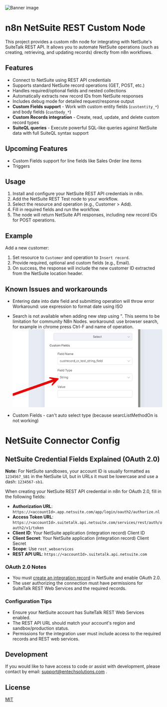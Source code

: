 ![Banner image](https://user-images.githubusercontent.com/10284570/173569848-c624317f-42b1-45a6-ab09-f0ea3c247648.png)

# n8n NetSuite REST Custom Node

This project provides a custom n8n node for integrating with NetSuite's SuiteTalk REST API. It allows you to automate NetSuite operations (such as creating, retrieving, and updating records) directly from n8n workflows.

## Features

- Connect to NetSuite using REST API credentials
- Supports standard NetSuite record operations (GET, POST, etc.)
- Handles required/optional fields and nested collections
- Automatically extracts new record IDs from NetSuite responses
- Includes debug mode for detailed request/response output
- **Custom Fields support** - Work with custom entity fields (`custentity_*`) and body fields (`custbody_*`)
- **Custom Records integration** - Create, read, update, and delete custom record types
- **SuiteQL queries** - Execute powerful SQL-like queries against NetSuite data with full SuiteQL syntax support

## Upcoming Features
- Custom Fields support for line fields like Sales Order line items
- Triggers

## Usage

1. Install and configure your NetSuite REST API credentials in n8n.
2. Add the NetSuite REST Test node to your workflow.
3. Select the resource and operation (e.g., Customer > Add).
4. Fill in required fields and run the workflow.
5. The node will return NetSuite API responses, including new record IDs for POST operations.

## Example

Add a new customer:

1. Set resource to `Customer` and operation to `Insert record`.
2. Provide required, optional and custom fields (e.g., Email).
3. On success, the response will include the new customer ID extracted from the NetSuite location header.


## Known Issues and workarounds

- Entering date into date field and submitting operation will throw error
  Workaround: use expression to format date using ISO

	
- Search is not available when adding new step using ".  This seems to be limitation for community N8n Nodes.
  workaround: use browser search, for example in chrome press Ctrl-F and name of operation.
![Search is not available](https://raw.githubusercontent.com/entech-code/n8n-nodes-netsuite-rest-assets/main/custom-field-specify-field-type.png)

- Custom Fields - can't auto select type (because searcListMethodOn is not working)


# NetSuite Connector Config

## NetSuite Credential Fields Explained (OAuth 2.0)

**Note:** For NetSuite sandboxes, your account ID is usually formatted as `1234567_SB1` in the NetSuite UI, but in URLs it must be lowercase and use a dash: `1234567-sb1`.

When creating your NetSuite REST API credential in n8n for OAuth 2.0, fill in the following fields:

- **Authorization URL**: `https://<accountId>.app.netsuite.com/app/login/oauth2/authorize.nl`
- **Access Token URL**: `https://<accountId>.suitetalk.api.netsuite.com/services/rest/auth/oauth2/v1/token`
- **Client ID**: Your NetSuite application (integration record) Client ID
- **Client Secret**: Your NetSuite application (integration record) Client Secret
- **Scope**: Use `rest_webservices`
- **REST API URL**: `https://<accountId>.suitetalk.api.netsuite.com`

### OAuth 2.0 Notes

- You must [create an integration record](https://docs.oracle.com/en/cloud/saas/netsuite/ns-online-help/section_157771733782.html) in NetSuite and enable OAuth 2.0.
- The user authorizing the connection must have permissions for SuiteTalk REST Web Services and the required records.

### Configuration Tips

- Ensure your NetSuite account has SuiteTalk REST Web Services enabled.
- The REST API URL should match your account's region and sandbox/production status.
- Permissions for the integration user must include access to the required records and REST web services.

## Development

If you would like to have access to code or assist with development, please contact by email: support@entechsolutions.com .

## License

[MIT](https://github.com/n8n-io/n8n-nodes-starter/blob/master/LICENSE.md)

